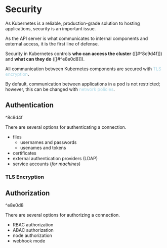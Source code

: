 # Security
As Kubernetes is a reliable, production-grade solution to hosting applications, security is an important issue.

As the API server is what communicates to internal components and external access, it is the first line of defense.

Security in Kubernetes controls **who can access the cluster** ([[#^8c9d4f]]) and **what can they do** ([[#^e8e0d8]]).

All communication between Kubernetes components are secured with <span style = "color:lightblue">TLS encryption</span>.

By default, communication between applications in a pod is not restricted; however, this can be changed with <span style = "color:lightblue">network policies</span>.

## Authentication
^8c9d4f

There are several options for authenticating a connection.
- files
	- usernames and passwords
	- usenames and tokens
- certificates
- external authentication providers (LDAP)
- service accounts (*for machines*)

### TLS Encryption


## Authorization
^e8e0d8

There are several options for authorizing a connection.
- RBAC authorization
- ABAC authorization
- node authorization
- webhook mode

